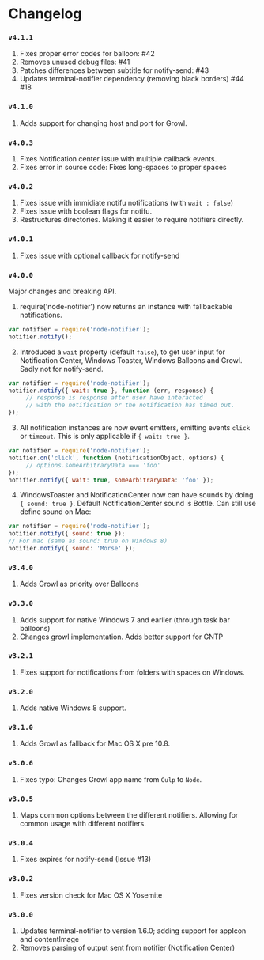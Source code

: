 Changelog
===

### `v4.1.1`
1. Fixes proper error codes for balloon: #42
2. Removes unused debug files: #41
3. Patches differences between subtitle for notify-send: #43
4. Updates terminal-notifier dependency (removing black borders) #44 #18

### `v4.1.0`
1. Adds support for changing host and port for Growl.

### `v4.0.3`
1. Fixes Notification center issue with multiple callback events.
2. Fixes error in source code: Fixes long-spaces to proper spaces

### `v4.0.2`
1. Fixes issue with immidiate notifu notifications (with `wait : false`)
2. Fixes issue with boolean flags for notifu.
3. Restructures directories. Making it easier to require notifiers directly.

### `v4.0.1`
1. Fixes issue with optional callback for notify-send

### `v4.0.0`
Major changes and breaking API.
1. require('node-notifier') now returns an instance with fallbackable notifications.
```js
var notifier = require('node-notifier');
notifier.notify();
```
2. Introduced a `wait` property (default `false`), to get user input for
Notification Center, Windows Toaster, Windows Balloons and Growl. Sadly not
for notify-send.
```js
var notifier = require('node-notifier');
notifier.notify({ wait: true }, function (err, response) {
     // response is response after user have interacted
     // with the notification or the notification has timed out.
});
```
3. All notification instances are now event emitters, emitting events
`click` or `timeout`. This is only applicable if `{ wait: true }`.
```js
var notifier = require('node-notifier');
notifier.on('click', function (notificationObject, options) {
     // options.someArbitraryData === 'foo'
});
notifier.notify({ wait: true, someArbitraryData: 'foo' });
```
4. WindowsToaster and NotificationCenter now can have sounds by doing `{ sound: true }`.
Default NotificationCenter sound is Bottle. Can still use define sound on
Mac:
```js
var notifier = require('node-notifier');
notifier.notify({ sound: true });
// For mac (same as sound: true on Windows 8)
notifier.notify({ sound: 'Morse' });
```

### `v3.4.0`
1. Adds Growl as priority over Balloons

### `v3.3.0`
1. Adds support for native Windows 7 and earlier (through task bar balloons)
2. Changes growl implementation. Adds better support for GNTP

### `v3.2.1`
1. Fixes support for notifications from folders with spaces on Windows.

### `v3.2.0`
1. Adds native Windows 8 support.

### `v3.1.0`
1. Adds Growl as fallback for Mac OS X pre 10.8.

### `v3.0.6`
1. Fixes typo: Changes Growl app name from `Gulp` to `Node`.

### `v3.0.5`
1. Maps common options between the different notifiers. Allowing for common usage with different notifiers.

### `v3.0.4`
1. Fixes expires for notify-send (Issue #13)

### `v3.0.2`
1. Fixes version check for Mac OS X Yosemite

### `v3.0.0`
1. Updates terminal-notifier to version 1.6.0; adding support for appIcon and contentImage
2. Removes parsing of output sent from notifier (Notification Center)
